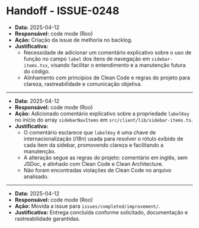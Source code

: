 # Handoff - ISSUE-0248

- **Data:** 2025-04-12
- **Responsável:** code mode (Roo)
- **Ação:** Criação da issue de melhoria no backlog.
- **Justificativa:** 
  - Necessidade de adicionar um comentário explicativo sobre o uso de função no campo `label` dos itens de navegação em `sidebar-items.tsx`, visando facilitar o entendimento e a manutenção futura do código.
  - Alinhamento com princípios de Clean Code e regras do projeto para clareza, rastreabilidade e comunicação objetiva.

---

- **Data:** 2025-04-12
- **Responsável:** code mode (Roo)
- **Ação:** Adicionado comentário explicativo sobre a propriedade `labelKey` no início do array `sidebarNavItems` em `src/client/lib/sidebar-items.ts`.
- **Justificativa:** 
  - O comentário esclarece que `labelKey` é uma chave de internacionalização (i18n) usada para resolver o rótulo exibido de cada item da sidebar, promovendo clareza e facilitando a manutenção.
  - A alteração segue as regras do projeto: comentário em inglês, sem JSDoc, e alinhado com Clean Code e Clean Architecture.
  - Não foram encontradas violações de Clean Code no arquivo analisado.

---

- **Data:** 2025-04-12
- **Responsável:** code mode (Roo)
- **Ação:** Movida a issue para `issues/completed/improvement/`.
- **Justificativa:** Entrega concluída conforme solicitado, documentação e rastreabilidade garantidas.